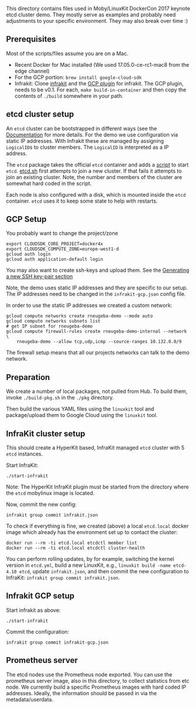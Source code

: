 This directory contains files used in Moby/LinuxKit DockerCon 2017
keynote etcd cluster demo. They mostly serve as examples and probably
need adjustments to your specific environment. They may also break
over time :)

## Prerequisites

Most of the scripts/files assume you are on a Mac.

- Recent Docker for Mac installed (We used 17.05.0-ce-rc1-mac8 from the edge channel)
- For the GCP portion: `brew install google-cloud-sdk`
- Infrakit: Clone [infrakit](https://github.com/docker/infrakit) and
  the [GCP plugin](https://github.com/docker/infrakit.gcp) for
  infrakit.  The GCP plugin, needs to be v0.1. For each, `make
  build-in-container` and then copy the contents of `./build`
  somewhere in your path.

## etcd cluster setup

An `etcd` cluster can be bootstrapped in different ways (see the [Documentation](https://coreos.com/etcd/docs/latest/op-guide/clustering.html) for more details. For the demo we use configuration via static IP addresses. With Infrakit these are managed by assigning `LogicalID`s to cluster members. The `LogicalID` is interpreted as a IP address.

The `etcd` package takes the official `etcd` container and adds a
[script](./pkg/etcd.sh) to start `etcd`. [etcd.sh](./pkg/etcd.sh)
first attempts to join a new cluster. If that fails it attempts to
join an existing cluster. Note, the number and members of the cluster
are somewhat hard coded in the script.

Each node is also configured with a disk, which is mounted inside the
`etcd` container. `etcd` uses it to keep some state to help with
restarts.

## GCP Setup

You probably want to change the project/zone
```
export CLOUDSDK_CORE_PROJECT=docker4x
export CLOUDSDK_COMPUTE_ZONE=europe-west1-d
gcloud auth login
gcloud auth application-default login
```

You may also want to create ssh-keys and upload them. See the [Generating a new SSH key-pair section](https://cloud.google.com/compute/docs/instances/connecting-to-instance)

Note, the demo uses static IP addresses and they are specific to our
setup. The IP addresses need to be changed in the `infrakit-gcp.json`
config file.

In order to use the static IP addresses we created a custom network:
```
gcloud compute networks create rneugeba-demo --mode auto
gcloud compute networks subnets list
# get IP subnet for rneugeba-demo
gcloud compute firewall-rules create rneugeba-demo-internal --network \
    rneugeba-demo --allow tcp,udp,icmp --source-ranges 10.132.0.0/9
```
The firewall setup means that all our projects networks can talk to the demo
network.

## Preparation

We create a number of local packages, not pulled from Hub. To build them, invoke `./build-pkg.sh` in the `./pkg` directory.

Then build the various YAML files using the `linuxkit` tool and package/upload them to Google Cloud using the `linuxkit` tool.

## InfraKit cluster setup

This should create a HyperKit based, InfraKit managed `etcd` cluster with 5 `etcd` instances.

Start InfraKit:
```
./start-infrakit
```

Note: The HyperKit InfraKit plugin must be started from the directory
where the `etcd` mobylinux image is located.

Now, commit the new config:
```
infrakit group commit infrakit.json
```

To check if everything is fine, we created (above) a local `etcd.local` docker image which already has the environment set up to contact the cluster:
```
docker run --rm -ti etcd.local etcdctl member list
docker run --rm -ti etcd.local etcdctl cluster-health
```

You can perform rolling updates, by for example, switching the kernel version in `etcd.yml`, build a new LinuxKit, e.g., `linuxkit build -name etcd-4.10 etcd`, update `infrakit.json`, and then commit the new configuration to InfraKit: `infrakit group commit infrakit.json`.


## Infrakit GCP setup

Start infrakit as above:
```
./start-infrakit
```

Commit the configuration:
```
infrakit group commit infrakit-gcp.json
```

## Prometheus server

The etcd nodes use the Prometheus node exported. You can use the prometheus server image, also in this directory, to collect statistics from etc node. We currently build a specific Prometheus images with hard coded IP addresses. Ideally, the information should be passed in via the metadata/userdata.

